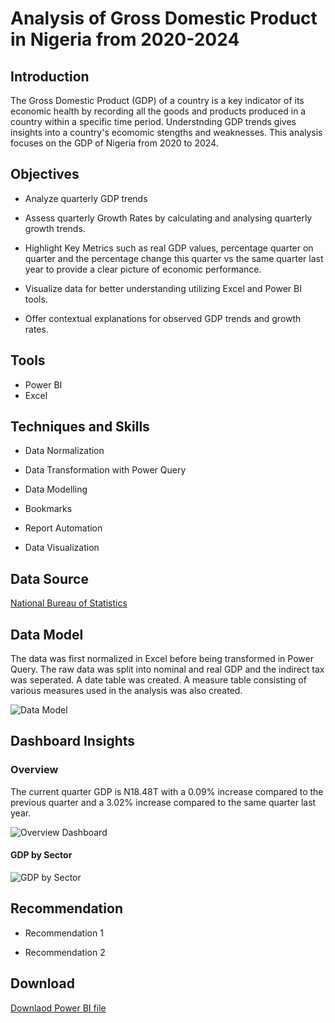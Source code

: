 # Analysis of Gross Domestic Product in Nigeria from 2020-2024
## Introduction
The Gross Domestic Product (GDP) of a country is a key indicator of its economic health by recording all the goods and products produced in a country within a specific time period. Understnding GDP trends gives insights into a country's ecomomic stengths and weaknesses. This analysis focuses on the GDP of Nigeria from 2020 to 2024.

## Objectives
- Analyze quarterly GDP trends

- Assess quarterly Growth Rates by calculating and analysing quarterly growth trends.

- Highlight Key Metrics such as real GDP values, percentage quarter on quarter and the percentage change this quarter vs the same quarter last year to provide a clear picture of economic performance.

- Visualize data for better understanding utilizing Excel and Power BI tools.

- Offer contextual explanations for observed GDP trends and growth rates.

## Tools
- Power BI
- Excel

## Techniques and Skills
- Data Normalization

- Data Transformation with Power Query

- Data Modelling

- Bookmarks

- Report Automation

- Data Visualization

## Data Source
<a href = "https://nigerianstat.gov.ng/elibrary/read/1241549"> National Bureau of Statistics <a/>
## Data Model
The data was first normalized in Excel before being transformed in Power Query. The raw data was split into nominal and real GDP and the indirect tax was seperated. A date table was created. A measure table consisting of various measures used in the analysis was also created.

![Data Model](https://github.com/gabriellaetafo/demo-analysis-of-GDP-in-Nigeria/blob/main/images/gdp_portfolio_data_model.png)

## Dashboard Insights
### Overview
The current quarter GDP is N18.48T with a 0.09% increase compared to the previous quarter and a 3.02% increase compared to the same quarter last year.

![Overview Dashboard](https://github.com/gabriellaetafo/demo-analysis-of-GDP-in-Nigeria/blob/main/images/gdp_portfolio_main.png)
#### GDP by Sector

![GDP by Sector](https://github.com/gabriellaetafo/demo-analysis-of-GDP-in-Nigeria/blob/main/images/gdp_portfolio_by_activity_sector.png)

## Recommendation
- Recommendation 1

- Recommendation 2

## Download
<a href = "https://github.com/gabriellaetafo/demo-analysis-of-GDP-in-Nigeria/raw/refs/heads/main/images/gdp_Gabriella%20Etafo.pbix"> Downlaod Power BI file <a/>


